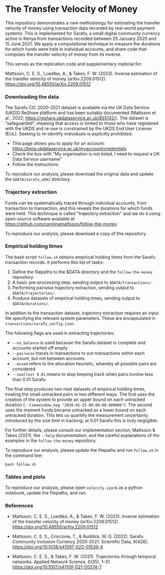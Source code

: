 # The Transfer Velocity of Money

This repository demonstrates a new methodology for estimating the transfer velocity of money using transaction data recorded by real-world payment systems. This is implemented for Sarafu, a small digital community currency active in Kenya from transactions recorded between 25 January 2020 and 15 June 2021. We apply a computational technique to measure the durations for which funds were held in individual accounts, and share code that computes the transfer velocity of money from its inverse.

This serves as the replication code and supplementary material for: 

Mattsson, C. E. S., Luedtke, A., & Takes, F. W. (2023). Inverse estimation of the transfer velocity of money (arXiv:2209.01512). https://doi.org/10.48550/arXiv.2209.01512

### Downloading the data

The Sarafu CIC 2020–2021 dataset is available via the UK Data Service (UKDS) ReShare platform and has been suitably documented (Mattsson et al., 2022; https://reshare.ukdataservice.ac.uk/855142/). The dataset is “safeguarded”, meaning that access is limited to those who have registered with the UKDS and re-use is constrained by the UKDS End User License (EUL). Seeking to re-identify individuals is explicitly prohibited.
- This page allows you to apply for an account: https://beta.ukdataservice.ac.uk/myaccount/credentials 
- Check the box with "My organisation is not listed, I need to request a UK Data Service username”
- Follow the instructions

To reproduce our analysis, please download the original data and update the `$DATA/sarafu_xDAI` directory.

### Trajectory extraction

Funds can be systematically traced through individual accounts, from transaction to transaction, and this reveals the durations for which funds were held. This technique is called "trajectory extraction" and we do it using open-source software available at https://github.com/carolinamattsson/follow-the-money. 

To reproduce our analysis, please download a copy of this repository.

### Empirical holding times

The bash script `follow.sh` obtains empirical holding times from the Sarafu transaction records. 
It performs this list of tasks:

1. Define the filepaths to the $DATA directory and the `follow-the-money` repository.
2. A basic pre-processing step, sending output to `$DATA/transactions/`.
3. Performing pairwise trajectory extraction, sending output to `$DATA/trajectories/`.
4. Produce datasets of empirical holding times, sending output to `$DATA/durations/`.

In addition to the transaction dataset, trajectory extraction requires an input file specifying the relevant system parameters. These are encapsulated in `transactions/sarafu_config.json`. 

The following flags are used in extracting trajectories:
* `--no_balance` is used because the Sarafu dataset is complete and accounts started off empty
* `--pairwise` traces in-transactions to out-transactions within each account, but not between accounts
* `--mixed` refers to the allocation heuristic, whereby all possible pairs are considered
* `--smallest 0.01` means to stop keeping track when pairs involve less than 0.01 Sarafu

The final step produces two neat datasets of empirical holding times, treating the small untracked pairs in two different ways. The first uses the creation of the system to provide an upper bound on each untracked duration (`--timewindow_beg "2020-01-25 00:00:00.000000"`). The second uses the moment funds became untracked as a lower bound on each untracked duration. This lets us quantify the measurement uncertainty introduced by the size limit in tracking; at 0.01 Sarafu this is truly negligible. 

For further details, please consult our implementation section, Mattsson & Takes (2021), the `--help` documentation, and the careful explanations of the examples in the `follow-the-money` repository.

To reproduce our analysis, please update the filepaths and run `follow.sh` in the command line:
    
    bash follow.sh

### Tables and plots

To reproduce our analysis, please open `velocity.ipynb` as a python notebook, update the filepaths, and run.

### References

* Mattsson, C. E. S., Luedtke, A., & Takes, F. W. (2023). Inverse estimation of the transfer velocity of money (arXiv:2209.01512). https://doi.org/10.48550/arXiv.2209.01512

* Mattsson, C. E. S., Criscione, T., & Ruddick, W. O. (2022). Sarafu Community Inclusion Currency 2020-2021. Scientific Data, 9(426). https://doi.org/10.1038/s41597-022-01539-4

* Mattsson, C. E. S., & Takes, F. W. (2021). Trajectories through temporal networks. Applied Network Science, 6(35), 1–31. https://doi.org/10.1007/s41109-021-00374-7.

